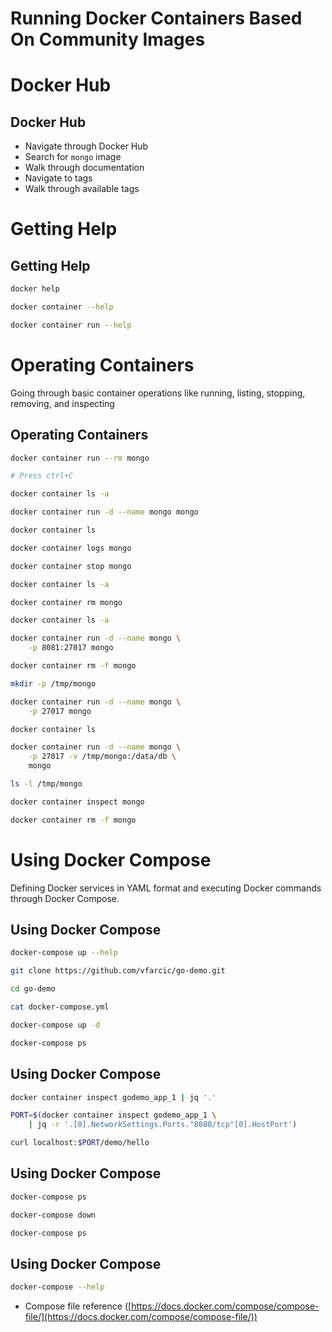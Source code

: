 # Running Docker Containers Based On Community Images


# Docker Hub


## Docker Hub

* Navigate through Docker Hub
* Search for `mongo` image
* Walk through documentation
* Navigate to tags
* Walk through available tags


# Getting Help


## Getting Help

```bash
docker help

docker container --help

docker container run --help
```


# Operating Containers

Going through basic container operations like running, listing, stopping, removing, and inspecting


## Operating Containers

```bash
docker container run --rm mongo

# Press ctrl+C

docker container ls -a

docker container run -d --name mongo mongo

docker container ls

docker container logs mongo

docker container stop mongo

docker container ls -a

docker container rm mongo

docker container ls -a

docker container run -d --name mongo \
    -p 8081:27017 mongo

docker container rm -f mongo

mkdir -p /tmp/mongo

docker container run -d --name mongo \
    -p 27017 mongo

docker container ls

docker container run -d --name mongo \
    -p 27017 -v /tmp/mongo:/data/db \
    mongo

ls -l /tmp/mongo

docker container inspect mongo

docker container rm -f mongo
```


# Using Docker Compose

Defining Docker services in YAML format and executing Docker commands through Docker Compose.


## Using Docker Compose

```bash
docker-compose up --help

git clone https://github.com/vfarcic/go-demo.git

cd go-demo

cat docker-compose.yml

docker-compose up -d

docker-compose ps
```


## Using Docker Compose

```bash
docker container inspect godemo_app_1 | jq '.'

PORT=$(docker container inspect godemo_app_1 \
    | jq -r '.[0].NetworkSettings.Ports."8080/tcp"[0].HostPort')

curl localhost:$PORT/demo/hello
```


## Using Docker Compose

```bash
docker-compose ps

docker-compose down

docker-compose ps
```


## Using Docker Compose

```bash
docker-compose --help
```

* Compose file reference ([https://docs.docker.com/compose/compose-file/](https://docs.docker.com/compose/compose-file/))
